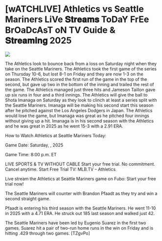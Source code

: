# [wATCHLIVE] Athletics vs Seattle Mariners LiVe 𝐒𝐭𝐫𝐞𝐚𝐦𝐬 ToDaY FrEe BrOaDcAsT oN TV Guide & 𝐒𝐭𝐫𝐞𝐚𝐦𝐢𝐧𝐠  2025  
  
  
[![](https://i.imgur.com/qSNzIqt.png)](https://movie.rssnews.media/IoHrkaY.php)  
  
The Athletics look to bounce back from a loss on Saturday night when they take on the Seattle Mariners. The Athletics took the first game of the series on Thursday 10-6, but lost 8-1 on Friday and they are now 1-3 on the season. The Athletics scored the first run of the game in the top of the second, but gave up two in the bottom of the inning and trailed the rest of the game. The Athletics managed just three hits and Jameson Taillon gave up six runs in four and a third innings. The Athletics will give the ball to Shota Imanaga on Saturday as they look to clinch at least a series split with the Seattle Mariners. Imanaga will be making his second start this season after he pitched against the Los Angeles Dodgers in Japan. The Athletics would lose the game, but Imanaga was great as he pitched four innings without giving up a hit. Imanaga is in his second season with the Athletics and he was great in 2025 as he went 15-3 with a 2.91 ERA.

How to Watch Athletics at Seattle Mariners Today:

Game Date: Saturday, , 2025

Game Time: 8:00 p.m. ET

LIVE SPORTS & TV WITHOUT CABLE
Start your free trial. No commitment. Cancel anytime.
Start Free Trial
TV: MLB.TV – Athletics

Live stream the Athletics at Seattle Mariners game on Fubo: Start your free trial now!

The Seattle Mariners will counter with Brandon Pfaadt as they try and win a second straight game.

Pfaadt is entering his third season with the Seattle Mariners. He went 11-10 in 2025 with a 4.71 ERA. He struck out 185 last season and walked just 42.

The Seattle Mariners have been led by Eugenio Suarez in the first two games. Suarez hit a pair of two-run home runs in the win on Friday and is hitting .429 through two games. [TZgvPo]